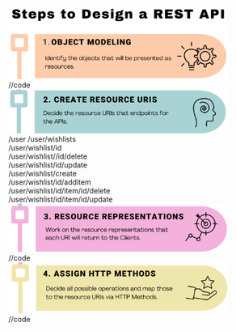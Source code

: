 ![alt text](/images/image-1.png)   
//code  
![alt text](/images/image-2.png)  
/user
/user/wishlists  
/user/wishlist/id  
/user/wishlist//id/delete  
/user/wishlist/id/update  
/user/wishlist/create  
/user/wishlist/id/additem  
/user/wishlist/id/item/id/delete  
/user/wishlist/id/item/id/update  
![alt text](/images/image-3.png)  
//code  
![alt text](/images/image-4.png)  
//code  